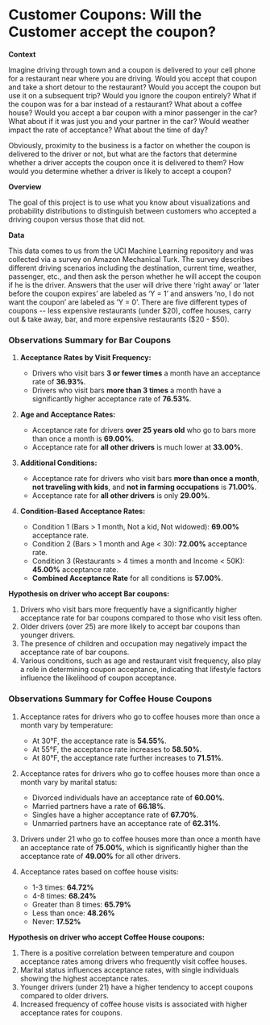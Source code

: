 # Customer Coupons: Will the Customer accept the coupon?

**Context**

Imagine driving through town and a coupon is delivered to your cell phone for a restaurant near where you are driving. Would you accept that coupon and take a short detour to the restaurant? Would you accept the coupon but use it on a subsequent trip? Would you ignore the coupon entirely? What if the coupon was for a bar instead of a restaurant? What about a coffee house? Would you accept a bar coupon with a minor passenger in the car? What about if it was just you and your partner in the car? Would weather impact the rate of acceptance? What about the time of day?

Obviously, proximity to the business is a factor on whether the coupon is delivered to the driver or not, but what are the factors that determine whether a driver accepts the coupon once it is delivered to them? How would you determine whether a driver is likely to accept a coupon?

**Overview**

The goal of this project is to use what you know about visualizations and probability distributions to distinguish between customers who accepted a driving coupon versus those that did not.

**Data**

This data comes to us from the UCI Machine Learning repository and was collected via a survey on Amazon Mechanical Turk. The survey describes different driving scenarios including the destination, current time, weather, passenger, etc., and then ask the person whether he will accept the coupon if he is the driver. Answers that the user will drive there ‘right away’ or ‘later before the coupon expires’ are labeled as ‘Y = 1’ and answers ‘no, I do not want the coupon’ are labeled as ‘Y = 0’.  There are five different types of coupons -- less expensive restaurants (under \$20), coffee houses, carry out & take away, bar, and more expensive restaurants (\$20 - $50).


### Observations Summary for Bar Coupons

1. **Acceptance Rates by Visit Frequency:**
   - Drivers who visit bars **3 or fewer times** a month have an acceptance rate of **36.93%**.
   - Drivers who visit bars **more than 3 times** a month have a significantly higher acceptance rate of **76.53%**.

2. **Age and Acceptance Rates:**
   - Acceptance rate for drivers **over 25 years old** who go to bars more than once a month is **69.00%**.
   - Acceptance rate for **all other drivers** is much lower at **33.00%**.

3. **Additional Conditions:**
   - Acceptance rate for drivers who visit bars **more than once a month**, **not traveling with kids**, and **not in farming occupations** is **71.00%**.
   - Acceptance rate for **all other drivers** is only **29.00%**.

4. **Condition-Based Acceptance Rates:**
   - Condition 1 (Bars > 1 month, Not a kid, Not widowed): **69.00%** acceptance rate.
   - Condition 2 (Bars > 1 month and Age < 30): **72.00%** acceptance rate.
   - Condition 3 (Restaurants > 4 times a month and Income < 50K): **45.00%** acceptance rate.
   - **Combined Acceptance Rate** for all conditions is **57.00%**.

**Hypothesis on driver who accept Bar coupons:**

1. Drivers who visit bars more frequently have a significantly higher acceptance rate for bar coupons compared to those who visit less often.
2. Older drivers (over 25) are more likely to accept bar coupons than younger drivers.
3. The presence of children and occupation may negatively impact the acceptance rate of bar coupons.
4. Various conditions, such as age and restaurant visit frequency, also play a role in determining coupon acceptance, indicating that lifestyle factors influence the likelihood of coupon acceptance.


### Observations Summary for Coffee House Coupons
1. Acceptance rates for drivers who go to coffee houses more than once a month vary by temperature:
   - At 30°F, the acceptance rate is **54.55%**.
   - At 55°F, the acceptance rate increases to **58.50%**.
   - At 80°F, the acceptance rate further increases to **71.51%**.

2. Acceptance rates for drivers who go to coffee houses more than once a month vary by marital status:
   - Divorced individuals have an acceptance rate of **60.00%**.
   - Married partners have a rate of **66.18%**.
   - Singles have a higher acceptance rate of **67.70%**.
   - Unmarried partners have an acceptance rate of **62.31%**.

3. Drivers under 21 who go to coffee houses more than once a month have an acceptance rate of **75.00%**, which is significantly higher than the acceptance rate of **49.00%** for all other drivers.

4. Acceptance rates based on coffee house visits:
   - 1-3 times: **64.72%**
   - 4-8 times: **68.24%**
   - Greater than 8 times: **65.79%**
   - Less than once: **48.26%**
   - Never: **17.52%**

**Hypothesis on driver who accept Coffee House coupons:**
1. There is a positive correlation between temperature and coupon acceptance rates among drivers who frequently visit coffee houses.
2. Marital status influences acceptance rates, with single individuals showing the highest acceptance rates.
3. Younger drivers (under 21) have a higher tendency to accept coupons compared to older drivers.
4. Increased frequency of coffee house visits is associated with higher acceptance rates for coupons.
